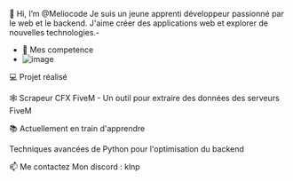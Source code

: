 👋 Hi, I’m @Meliocode Je suis un jeune apprenti développeur passionné par le web et le backend. J'aime créer des applications web et explorer de nouvelles technologies.- 
- 👀 Mes competence 
- ![image](https://github.com/user-attachments/assets/da0a072a-758c-49f8-a43c-242077a8c5c4)

💻 Projet réalisé

🕸️ Scrapeur CFX FiveM - Un outil pour extraire des données des serveurs FiveM

📚 Actuellement en train d'apprendre


Techniques avancées de Python pour l'optimisation du backend

  
📫 Me contactez 
Mon discord : klnp 


<!---
Meliocode/Meliocode is a ✨ special ✨ repository because its `README.md` (this file) appears on your GitHub profile.
You can click the Preview link to take a look at your changes.
--->
